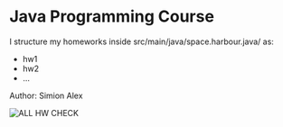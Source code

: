 # Java Programming Course

I structure my homeworks inside src/main/java/space.harbour.java/ as:
 - hw1
 - hw2
 - ...

Author: Simion Alex

![ALL HW CHECK](https://github.com/alexxozo/java_programming_class/workflows/ALL%20HW%20CHECK/badge.svg)
